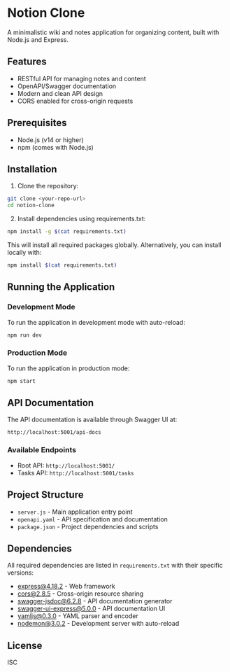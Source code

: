 # Notion Clone

A minimalistic wiki and notes application for organizing content, built with Node.js and Express.

## Features

- RESTful API for managing notes and content
- OpenAPI/Swagger documentation
- Modern and clean API design
- CORS enabled for cross-origin requests

## Prerequisites

- Node.js (v14 or higher)
- npm (comes with Node.js)

## Installation

1. Clone the repository:
```bash
git clone <your-repo-url>
cd notion-clone
```

2. Install dependencies using requirements.txt:
```bash
npm install -g $(cat requirements.txt)
```

This will install all required packages globally. Alternatively, you can install locally with:
```bash
npm install $(cat requirements.txt)
```

## Running the Application

### Development Mode
To run the application in development mode with auto-reload:
```bash
npm run dev
```

### Production Mode
To run the application in production mode:
```bash
npm start
```


## API Documentation

The API documentation is available through Swagger UI at:
```
http://localhost:5001/api-docs
```

### Available Endpoints

- Root API: `http://localhost:5001/`
- Tasks API: `http://localhost:5001/tasks`


## Project Structure

- `server.js` - Main application entry point
- `openapi.yaml` - API specification and documentation
- `package.json` - Project dependencies and scripts

## Dependencies

All required dependencies are listed in `requirements.txt` with their specific versions:

- express@4.18.2 - Web framework
- cors@2.8.5 - Cross-origin resource sharing
- swagger-jsdoc@6.2.8 - API documentation generator
- swagger-ui-express@5.0.0 - API documentation UI
- yamljs@0.3.0 - YAML parser and encoder
- nodemon@3.0.2 - Development server with auto-reload

## License

ISC
